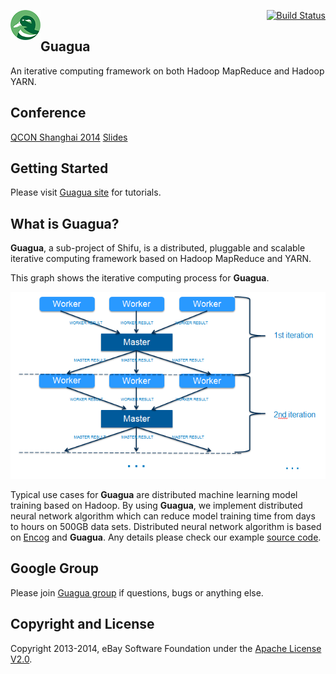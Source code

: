[<img src="images/guagua_duck_50.png" alt="Guagua" align="left">](http://shifu.ml/docs/stable/guide/guagua/)<div align="right"> [![Build Status](https://travis-ci.org/ShifuML/guagua.svg?branch=master)](https://travis-ci.org/ShifuML/guagua)</div>

## Guagua

An iterative computing framework on both Hadoop MapReduce and Hadoop YARN.

## Conference

[QCON Shanghai 2014](http://2014.qconshanghai.com/node/474) [Slides](http://www.slideshare.net/pengshanzhang/guagua-an-iterative-computing-framework-on-hadoop)

## Getting Started

Please visit [Guagua site](http://shifu.ml/docs/guagua/) for tutorials.

## What is Guagua?
**Guagua**, a sub-project of Shifu, is a distributed, pluggable and scalable iterative computing framework based on Hadoop MapReduce and YARN.

This graph shows the iterative computing process for **Guagua**.

![Guagua Process](images/guagua-process.png)

Typical use cases for **Guagua** are distributed machine learning model training based on Hadoop. By using **Guagua**, we implement distributed neural network algorithm which can reduce model training time from days to hours on 500GB data sets. Distributed neural network algorithm is based on [Encog](http://www.heatonresearch.com/encog) and **Guagua**. Any details please check our example [source code](https://github.com/ShifuML/guagua/tree/master/guagua-mapreduce-examples/src/main/java/ml/shifu/guagua/mapreduce/example/nn).

## Google Group

Please join [Guagua group](https://groups.google.com/forum/#!forum/shifu-guagua) if questions, bugs or anything else.

## Copyright and License

Copyright 2013-2014, eBay Software Foundation under the [Apache License V2.0](LICENSE.txt).
